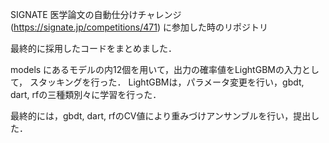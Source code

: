 SIGNATE 医学論文の自動仕分けチャレンジ(https://signate.jp/competitions/471) 
に参加した時のリポジトリ

最終的に採用したコードをまとめました．

models にあるモデルの内12個を用いて，出力の確率値をLightGBMの入力として，
スタッキングを行った．
LightGBMは，パラメータ変更を行い，gbdt, dart, rfの三種類別々に学習を行った．

最終的には，gbdt, dart, rfのCV値により重みづけアンサンブルを行い，提出した．
